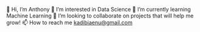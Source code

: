 👋 Hi, I’m Anthony
👀 I’m interested in Data Science
🌱 I’m currently learning Machine Learning
💞️ I’m looking to collaborate on projects that will help me grow!
📫 How to reach me kadibiaenu@gmail.com

